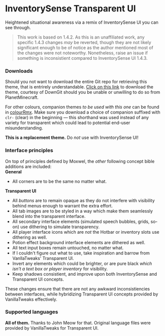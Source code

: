 # InventorySense Transparent UI
Heightened situational awareness via a remix of InventorySense UI you can see through.

> This work is based on 1.4.2. As this is an unaffiliated work, any specific 1.4.3 changes _may_ be reverted, though they are not likely significant enough to be of notice as the author mentioned most of the changes were not noteworthy. Nonetheless, raise an issue if something is inconsistient compared to InventorySense UI 1.4.3.

### Downloads
Should you not want to download the entire Git repo for retrieving this theme, that is entrirely understandable. [Click on this link](https://downgit.github.io/#/home?url=https://github.com/Hebgbs/minecraftMods/tree/master/InvSenseRmx/TransparentUI/InvSenseUI_Transparent) to download the theme, courtesy of DownGit should you be unable or unwilling to do so from PlanetMinecraft.  
  
For other colours, companion themes _to be used with this one_ can be found in [colourRmx](https://github.com/Hebgbs/minecraftMods/tree/master/InvSenseRmx/colourRmx). Make sure you download a choice of companion suffixed with `clr-` (clear) in the beginning — this shorthand was used instead of any variety for transparent which could lead to potential end-user misunderstanding.
  
**This is a replacement theme.** Do _not_ use with InventorySense UI!

### Interface principles
On top of principles defined by Moxwel, the _other_ following concept bible additions are included:  
**General**
* All corners are to be the same no matter what.
  
**Transparent UI**
* All _buttons_ are to remain opaque as they do not interfere with visibility behind menus enough to warrant the extra effort.
* All tab images are to be styled in a way which make them seamlessly blend into the transparent interface.
* All secondary interface elements (simulated speech bubbles, grids, so-on) use dithering to simulate transparency.
* All player interface icons which are _not_ the Hotbar or inventory slots use dithering as well.
* Potion effect background interface elements are dithered as well.
* All text input boxes remain untouched, no matter what.
* If I couldn't figure out what to use, take inspiration and barrow from VanllaTweaks' Transparent UI.
* Invert any elements which could be brighter, or are pure black _which isn't a text box or player inventory_ for visibility.
* Keep shadows consistient, and improve upon both InventorySense and Transparent UI concepts.

These changes ensure that there are not any awkward inconsistiencies between interfaces, while hybridizing Transparent UI concepts provided by VanillaTweaks effectively.

### Supported languages
**All of them.** Thanks to John Meow for that. Original language files were provided by VanillaTweaks for Transparent UI.
